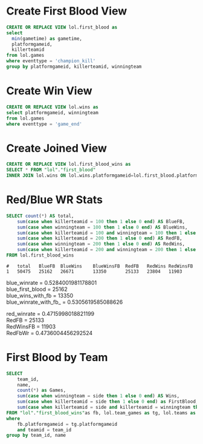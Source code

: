 
# Create First Blood View
```sql
CREATE OR REPLACE VIEW lol.first_blood as
select
  min(gametime) as gametime,
  platformgameid,
  killerteamid
from lol.games
where eventtype = 'champion_kill'
group by platformgameid, killerteamid, winningteam
```

# Create Win View
```sql
CREATE OR REPLACE VIEW lol.wins as
select platformgameid, winningteam
from lol.games
where eventtype = 'game_end'
```

# Create Joined View
```sql create_first_blood_wins.sql
CREATE OR REPLACE VIEW lol.first_blood_wins as
SELECT * FROM "lol"."first_blood"
INNER JOIN lol.wins ON lol.wins.platformgameid=lol.first_blood.platformgameid
```

# Red/Blue WR Stats
```sql
SELECT count(*) AS total,
    sum(case when killerteamid = 100 then 1 else 0 end) AS BlueFB,
    sum(case when winningteam = 100 then 1 else 0 end) AS BlueWins,
    sum(case when killerteamid = 100 and winningteam = 100 then 1 else 0 end) AS BlueWinsFB,
    sum(case when killerteamid = 200 then 1 else 0 end) AS RedFB,
    sum(case when winningteam = 200 then 1 else 0 end) AS RedWins,
    sum(case when killerteamid = 200 and winningteam = 200 then 1 else 0 end) AS RedWinsFB
FROM lol.first_blood_wins
```
```
#	total	BlueFB	BlueWins	BlueWinsFB	RedFB	RedWins	RedWinsFB
1	50475	25162	26671	    13350	    25133	23804	11903
```

blue_winrate = 0.5284001981178801 \
blue_first_blood = 25162 \
blue_wins_with_fb = 13350 \
blue_winrate_with_fb_ = 0.5305619585088626 


red_winrate = 0.4715998018821199 \
RedFB = 25133 \
RedWinsFB = 11903 \
RedFbWr = 0.4736004456292524

# First Blood by Team
```sql
SELECT
    team_id,
    name,
    count(*) as Games,
    sum(case when winningteam = side then 1 else 0 end) AS Wins,
    sum(case when killerteamid = side then 1 else 0 end) as FirstBlood,
    sum(case when killerteamid = side and killerteamid = winningteam then 1 else 0 end) as FirstBloodWins
FROM "lol"."first_blood_wins"as fb, lol.team_games as tg, lol.teams as t
where 
    fb.platformgameid = tg.platformgameid
    and teamid = team_id
group by team_id, name
```